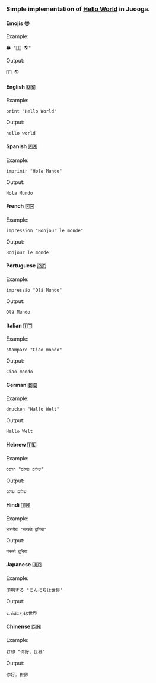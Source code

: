 <!-- 

MIT License (c) 2018 Carlos Abraham Hernandez 

The languages have been extracted from https://translate.google.com/
Feel free to open an ISSUE if you think there are orthographic errors 
or any other problem.

Hello World Implementation
May 30, 2018

-->

### Simple implementation of [Hello World](https://en.wikipedia.org/wiki/%22Hello,_World!%22_program) in Juooga.

#### Emojis 😜

Example:

```
🖨 "🖐🏻 🌎"
```

Output:

```
🖐🏻 🌎
```

#### English 🇺🇸

Example:

```
print "Hello World"
```

Output:

```
hello world
```
#### Spanish 🇪🇸

Example:

```
imprimir "Hola Mundo"
```

Output:

```
Hola Mundo
```

#### French 🇫🇷

Example:

```
impression "Bonjour le monde"
```

Output:

```
Bonjour le monde
```

#### Portuguese 🇵🇹

Example:

```
impressão "Olá Mundo"
```

Output:

```
Olá Mundo
```

#### Italian 🇮🇹

Example:

```
stampare "Ciao mondo"
```

Output:

```
Ciao mondo
```

#### German 🇩🇪

Example:

```
drucken "Hallo Welt"
```

Output:

```
Hallo Welt
```

#### Hebrew 🇮🇱

Example:

```
שלום עולם" הדפס"
```

Output:

```
שלום עולם
```

#### Hindi 🇮🇳

Example:

```
भारतीय "नमस्ते दुनिया"
```

Output:

```
नमस्ते दुनिया
```

#### Japanese 🇯🇵

Example:

```
印刷する "こんにちは世界"
```

Output:

```
こんにちは世界
```

#### Chinense 🇨🇳

Example:

```
打印 "你好，世界"
```

Output:

```
你好，世界
```
